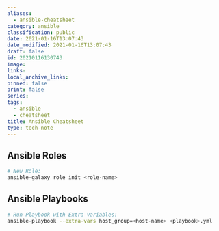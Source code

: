 ```yaml
---
aliases:
  - ansible-cheatsheet
category: ansible
classification: public
date: 2021-01-16T13:07:43
date_modified: 2021-01-16T13:07:43
draft: false
id: 20210116130743
image: 
links: 
local_archive_links: 
pinned: false
print: false
series: 
tags:
  - ansible
  - cheatsheet
title: Ansible Cheatsheet
type: tech-note
---
```


## Ansible Roles

```sh
# New Role:
ansible-galaxy role init <role-name>
```

## Ansible Playbooks

```sh
# Run Playbook with Extra Variables:
ansible-playbook --extra-vars host_group=<host-name> <playbook>.yml
```